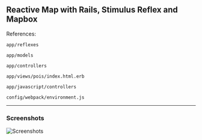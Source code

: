 ## Reactive Map with Rails, Stimulus Reflex and Mapbox

References:

`app/reflexes`

`app/models`

`app/controllers`

`app/views/pois/index.html.erb`

`app/javascript/controllers`

`config/webpack/environment.js`

---

### Screenshots

![Screenshots](https://imgurl.me/images/2020/08/20/poi_example7a69d1d492d21902.png)